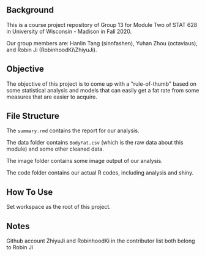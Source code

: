 ## Background

This is a course project repository of Group 13 for Module Two of STAT 628 in University of Wisconsin - Madison in Fall 2020.

Our group members are: Hanlin Tang (sinnfashen), Yuhan Zhou (octaviaus), and Robin Ji (RobinhoodKi\ZhiyuJi).

## Objective

The objective of this project is to come up with a "rule-of-thumb" based on some statistical analysis and models that can easily get a fat rate from some measures that are easier to acquire.

## File Structure

The `summary.rmd` contains the report for our analysis.

The data folder contains `BodyFat.csv` (which is the raw data about this module) and some other cleaned data.

The image folder contains some image output of our analysis.

The code folder contains our actual R codes, including analysis and shiny.


## How To Use

Set workspace as the root of this project.

## Notes

Github account ZhiyuJi and RobinhoodKi in the contributor list both belong to Robin Ji
